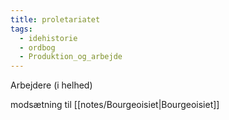 ```yaml
---
title: proletariatet
tags:
  - idehistorie
  - ordbog
  - Produktion_og_arbejde
---
```

Arbejdere (i helhed)

modsætning til [[notes/Bourgeoisiet|Bourgeoisiet]]
